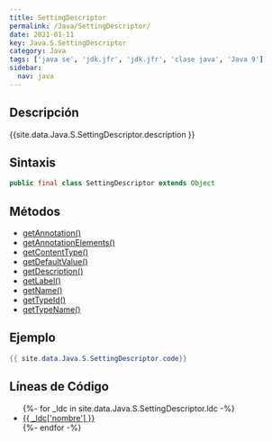 ```yaml
---
title: SettingDescriptor
permalink: /Java/SettingDescriptor/
date: 2021-01-11
key: Java.S.SettingDescriptor
category: Java
tags: ['java se', 'jdk.jfr', 'jdk.jfr', 'clase java', 'Java 9']
sidebar: 
  nav: java
---
```


## Descripción
{{site.data.Java.S.SettingDescriptor.description }}

## Sintaxis
~~~java
public final class SettingDescriptor extends Object
~~~

## Métodos
* [getAnnotation()](/Java/SettingDescriptor/getAnnotation)
* [getAnnotationElements()](/Java/SettingDescriptor/getAnnotationElements)
* [getContentType()](/Java/SettingDescriptor/getContentType)
* [getDefaultValue()](/Java/SettingDescriptor/getDefaultValue)
* [getDescription()](/Java/SettingDescriptor/getDescription)
* [getLabel()](/Java/SettingDescriptor/getLabel)
* [getName()](/Java/SettingDescriptor/getName)
* [getTypeId()](/Java/SettingDescriptor/getTypeId)
* [getTypeName()](/Java/SettingDescriptor/getTypeName)

## Ejemplo
~~~java
{{ site.data.Java.S.SettingDescriptor.code}}
~~~

## Líneas de Código
<ul>
{%- for _ldc in site.data.Java.S.SettingDescriptor.ldc -%}
   <li>
       <a href="{{_ldc['url'] }}">{{ _ldc['nombre'] }}</a>
   </li>
{%- endfor -%}
</ul>
